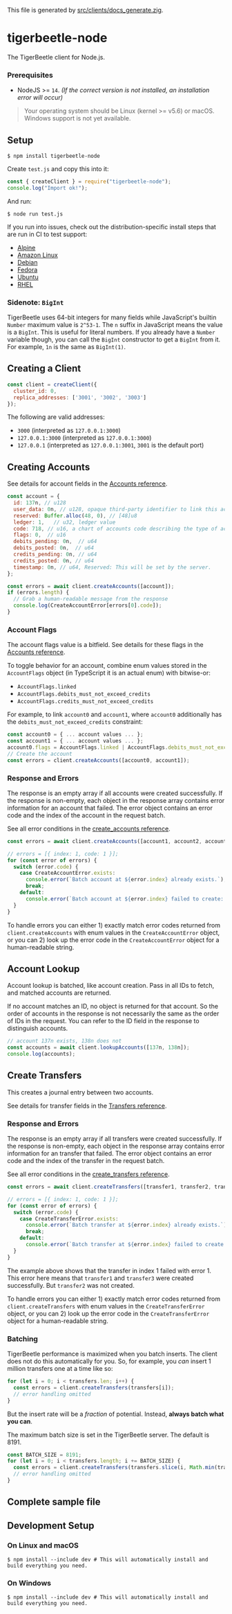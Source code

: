 This file is generated by
[src/clients/docs_generate.zig](/src/clients/docs_generate.zig).

# tigerbeetle-node

The TigerBeetle client for Node.js.

### Prerequisites

* NodeJS >= `14`. _(If the correct version is not installed, an installation error will occur)_

> Your operating system should be Linux (kernel >= v5.6) or macOS.
> Windows support is not yet available.

## Setup

```console
$ npm install tigerbeetle-node
```

Create `test.js` and copy this into it:

```javascript
const { createClient } = require("tigerbeetle-node");
console.log("Import ok!");
```

And run:

```console
$ node run test.js
```

If you run into issues, check out the distribution-specific install
steps that are run in CI to test support:

* [Alpine](./scripts/test_install_on_alpine.sh)
* [Amazon Linux](./scripts/test_install_on_amazonlinux.sh)
* [Debian](./scripts/test_install_on_debian.sh)
* [Fedora](./scripts/test_install_on_fedora.sh)
* [Ubuntu](./scripts/test_install_on_ubuntu.sh)
* [RHEL](./scripts/test_install_on_rhelubi.sh)

### Sidenote: `BigInt`
TigerBeetle uses 64-bit integers for many fields while JavaScript's
builtin `Number` maximum value is `2^53-1`. The `n` suffix in JavaScript
means the value is a `BigInt`. This is useful for literal numbers. If
you already have a `Number` variable though, you can call the `BigInt`
constructor to get a `BigInt` from it. For example, `1n` is the same as
`BigInt(1)`.

## Creating a Client

```javascript
const client = createClient({
  cluster_id: 0,
  replica_addresses: ['3001', '3002', '3003']
});
```

The following are valid addresses:
* `3000` (interpreted as `127.0.0.1:3000`)
* `127.0.0.1:3000` (interpreted as `127.0.0.1:3000`)
* `127.0.0.1` (interpreted as `127.0.0.1:3001`, `3001` is the default port)

## Creating Accounts

See details for account fields in the [Accounts
reference](https://docs.tigerbeetle.com/reference/accounts).

```javascript
const account = {
  id: 137n, // u128
  user_data: 0n, // u128, opaque third-party identifier to link this account to an external entity:
  reserved: Buffer.alloc(48, 0), // [48]u8
  ledger: 1,   // u32, ledger value
  code: 718, // u16, a chart of accounts code describing the type of account (e.g. clearing, settlement)
  flags: 0,  // u16
  debits_pending: 0n,  // u64
  debits_posted: 0n,  // u64
  credits_pending: 0n, // u64
  credits_posted: 0n, // u64
  timestamp: 0n, // u64, Reserved: This will be set by the server.
};

const errors = await client.createAccounts([account]);
if (errors.length) {
  // Grab a human-readable message from the response
  console.log(CreateAccountError[errors[0].code]);
}
```

### Account Flags

The account flags value is a bitfield. See details for
these flags in the [Accounts
reference](https://docs.tigerbeetle.com/reference/accounts#flags).

To toggle behavior for an account, combine enum values stored in the
`AccountFlags` object (in TypeScript it is an actual enum) with
bitwise-or:

* `AccountFlags.linked`
* `AccountFlags.debits_must_not_exceed_credits`
* `AccountFlags.credits_must_not_exceed_credits`

For example, to link `account0` and `account1`, where `account0`
additionally has the `debits_must_not_exceed_credits` constraint:

```js
const account0 = { ... account values ... };
const account1 = { ... account values ... };
account0.flags = AccountFlags.linked | AccountFlags.debits_must_not_exceed_credits;
// Create the account
const errors = client.createAccounts([account0, account1]);
```

### Response and Errors

The response is an empty array if all accounts were
created successfully. If the response is non-empty, each
object in the response array contains error information
for an account that failed. The error object contains an
error code and the index of the account in the request
batch.

See all error conditions in the [create_accounts
reference](https://docs.tigerbeetle.com/reference/operations/create_accounts).

```javascript
const errors = await client.createAccounts([account1, account2, account3]);

// errors = [{ index: 1, code: 1 }];
for (const error of errors) {
  switch (error.code) {
    case CreateAccountError.exists:
      console.error(`Batch account at ${error.index} already exists.`);
	  break;
    default:
      console.error(`Batch account at ${error.index} failed to create: ${CreateAccountError[error.code]}.`);
  }
}
```

To handle errors you can either 1) exactly match error codes returned
from `client.createAccounts` with enum values in the
`CreateAccountError` object, or you can 2) look up the error code in
the `CreateAccountError` object for a human-readable string.

## Account Lookup

Account lookup is batched, like account creation. Pass
in all IDs to fetch, and matched accounts are returned.

If no account matches an ID, no object is returned for
that account. So the order of accounts in the response is
not necessarily the same as the order of IDs in the
request. You can refer to the ID field in the response to
distinguish accounts.

```javascript
// account 137n exists, 138n does not
const accounts = await client.lookupAccounts([137n, 138n]);
console.log(accounts);
```

## Create Transfers

This creates a journal entry between two accounts.

See details for transfer fields in the [Transfers
reference](https://docs.tigerbeetle.com/reference/transfers).

### Response and Errors

The response is an empty array if all transfers were created
successfully. If the response is non-empty, each object in the
response array contains error information for an transfer that
failed. The error object contains an error code and the index of the
transfer in the request batch.

See all error conditions in the [create_transfers
reference](https://docs.tigerbeetle.com/reference/operations/create_transfers).

```javascript
const errors = await client.createTransfers([transfer1, transfer2, transfer3]);

// errors = [{ index: 1, code: 1 }];
for (const error of errors) {
  switch (error.code) {
    case CreateTransferError.exists:
      console.error(`Batch transfer at ${error.index} already exists.`);
	  break;
    default:
      console.error(`Batch transfer at ${error.index} failed to create: ${CreateTransferError[error.code]}.`);
  }
}
```

The example above shows that the transfer in index 1 failed with
error 1. This error here means that `transfer1` and `transfer3` were
created successfully. But `transfer2` was not created.

To handle errors you can either 1) exactly match error codes returned
from `client.createTransfers` with enum values in the
`CreateTransferError` object, or you can 2) look up the error code in
the `CreateTransferError` object for a human-readable string.

### Batching

TigerBeetle performance is maximized when you batch
inserts. The client does not do this automatically for
you. So, for example, you *can* insert 1 million transfers
one at a time like so:

```javascript
for (let i = 0; i < transfers.len; i++) {
  const errors = client.createTransfers(transfers[i]);
  // error handling omitted
}
```

But the insert rate will be a *fraction* of
potential. Instead, **always batch what you can**.

The maximum batch size is set in the TigerBeetle server. The default
is 8191.

```javascript
const BATCH_SIZE = 8191;
for (let i = 0; i < transfers.length; i += BATCH_SIZE) {
  const errors = client.createTransfers(transfers.slice(i, Math.min(transfers.length, BATCH_SIZE)));
  // error handling omitted
}
```

## Complete sample file

## Development Setup

### On Linux and macOS

```console
$ npm install --include dev # This will automatically install and build everything you need.
```

### On Windows

```console
$ npm install --include dev # This will automatically install and build everything you need.
```

